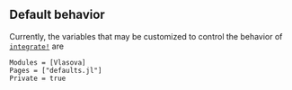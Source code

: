 ## Default behavior

Currently, the variables that may be customized to control the behavior of [`integrate!`](@ref) are

```@autodocs
Modules = [Vlasova]
Pages = ["defaults.jl"]
Private = true
```
